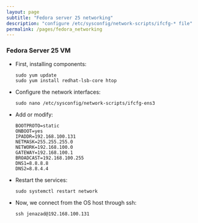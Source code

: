 ```yaml
---
layout: page
subtitle: "Fedora server 25 networking"
description: "configure /etc/sysconfig/network-scripts/ifcfg-* file"
permalink: /pages/fedora_networking
---
```

### Fedora Server 25 VM

* First, installing components:

      sudo yum update
      sudo yum install redhat-lsb-core htop

* Configure the network interfaces:

      sudo nano /etc/sysconfig/network-scripts/ifcfg-ens3

* Add or modify:

      BOOTPROTO=static
      ONBOOT=yes
      IPADDR=192.168.100.131
      NETMASK=255.255.255.0
      NETWORK=192.168.100.0
      GATEWAY=192.168.100.1
      BROADCAST=192.168.100.255
      DNS1=8.8.8.8
      DNS2=8.8.4.4

* Restart the services:

      sudo systemctl restart network

* Now, we connect from the OS host through ssh:

      ssh jenazad@192.168.100.131


